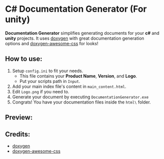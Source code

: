 # C# Documentation Generator (For unity)

**Documentation Generator** simplifies generating documents for your **c#** and **unity** projects.
It uses [doxygen](https://github.com/doxygen/doxygen) with great documentation generation options and [doxygen-awesome-css](https://github.com/jothepro/doxygen-awesome-css) for looks!

## How to use:

1. Setup `config.ini` to fit your needs.
    - This file contains your **Product Name**, **Version**, and **Logo**.
    - Put your scripts path in `Input`.
2. Add your main index file's content in `main_content.html`.
3. Edit `Logo.png` if you need to.
4. Generate your document by executing `DocumentationGenerator.exe`
5. Congrats! You have your documentation files inside the `html\` folder.

## Preview:


## Credits:

- [doxygen](https://github.com/doxygen/doxygen)
- [doxygen-awesome-css](https://github.com/jothepro/doxygen-awesome-css)